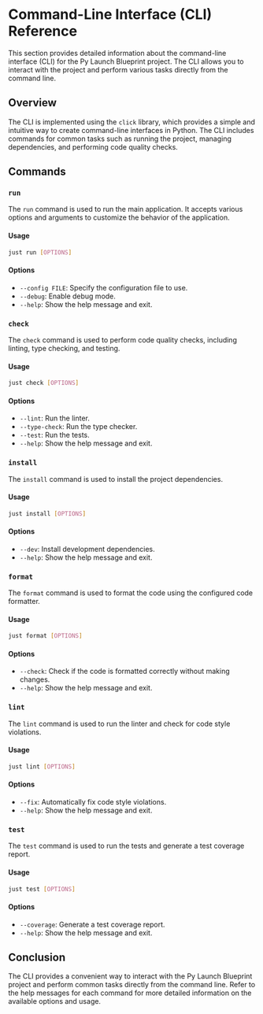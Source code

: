 # Command-Line Interface (CLI) Reference

This section provides detailed information about the command-line interface (CLI) for the Py Launch Blueprint project. The CLI allows you to interact with the project and perform various tasks directly from the command line.

## Overview

The CLI is implemented using the `click` library, which provides a simple and intuitive way to create command-line interfaces in Python. The CLI includes commands for common tasks such as running the project, managing dependencies, and performing code quality checks.

## Commands

### `run`

The `run` command is used to run the main application. It accepts various options and arguments to customize the behavior of the application.

#### Usage

```bash
just run [OPTIONS]
```

#### Options

- `--config FILE`: Specify the configuration file to use.
- `--debug`: Enable debug mode.
- `--help`: Show the help message and exit.

### `check`

The `check` command is used to perform code quality checks, including linting, type checking, and testing.

#### Usage

```bash
just check [OPTIONS]
```

#### Options

- `--lint`: Run the linter.
- `--type-check`: Run the type checker.
- `--test`: Run the tests.
- `--help`: Show the help message and exit.

### `install`

The `install` command is used to install the project dependencies.

#### Usage

```bash
just install [OPTIONS]
```

#### Options

- `--dev`: Install development dependencies.
- `--help`: Show the help message and exit.

### `format`

The `format` command is used to format the code using the configured code formatter.

#### Usage

```bash
just format [OPTIONS]
```

#### Options

- `--check`: Check if the code is formatted correctly without making changes.
- `--help`: Show the help message and exit.

### `lint`

The `lint` command is used to run the linter and check for code style violations.

#### Usage

```bash
just lint [OPTIONS]
```

#### Options

- `--fix`: Automatically fix code style violations.
- `--help`: Show the help message and exit.

### `test`

The `test` command is used to run the tests and generate a test coverage report.

#### Usage

```bash
just test [OPTIONS]
```

#### Options

- `--coverage`: Generate a test coverage report.
- `--help`: Show the help message and exit.

## Conclusion

The CLI provides a convenient way to interact with the Py Launch Blueprint project and perform common tasks directly from the command line. Refer to the help messages for each command for more detailed information on the available options and usage.
